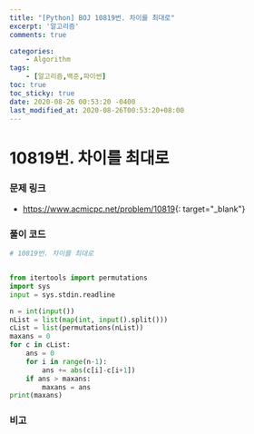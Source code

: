 ```yaml
---
title: "[Python] BOJ 10819번. 차이를 최대로"
excerpt: '알고리즘'
comments: true

categories:
    - Algorithm
tags:
    - [알고리즘,백준,파이썬]
toc: true
toc_sticky: true
date: 2020-08-26 00:53:20 -0400
last_modified_at: 2020-08-26T00:53:20+08:00
---
```


# 10819번. 차이를 최대로

### 문제 링크
- <https://www.acmicpc.net/problem/10819>{: target="\_blank"}

### 풀이 코드

```python
# 10819번. 차이를 최대로


from itertools import permutations
import sys
input = sys.stdin.readline

n = int(input())
nList = list(map(int, input().split()))
cList = list(permutations(nList))
maxans = 0
for c in cList:
    ans = 0
    for i in range(n-1):
        ans += abs(c[i]-c[i+1])
    if ans > maxans:
        maxans = ans
print(maxans)
```

### 비고